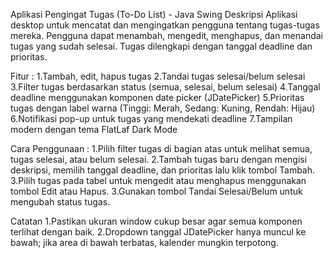 Aplikasi Pengingat Tugas (To-Do List) - Java Swing
Deskripsi
Aplikasi desktop untuk mencatat dan mengingatkan pengguna tentang tugas-tugas mereka. Pengguna dapat menambah, mengedit, menghapus, dan menandai tugas yang sudah selesai. Tugas dilengkapi dengan tanggal deadline dan prioritas.

Fitur :
1.Tambah, edit, hapus tugas
2.Tandai tugas selesai/belum selesai
3.Filter tugas berdasarkan status (semua, selesai, belum selesai)
4.Tanggal deadline menggunakan komponen date picker (JDatePicker)
5.Prioritas tugas dengan label warna (Tinggi: Merah, Sedang: Kuning, Rendah: Hijau)
6.Notifikasi pop-up untuk tugas yang mendekati deadline
7.Tampilan modern dengan tema FlatLaf Dark Mode

Cara Penggunaan :
1.Pilih filter tugas di bagian atas untuk melihat semua, tugas selesai, atau belum selesai.
2.Tambah tugas baru dengan mengisi deskripsi, memilih tanggal deadline, dan prioritas lalu klik tombol Tambah.
3.Pilih tugas pada tabel untuk mengedit atau menghapus menggunakan tombol Edit atau Hapus.
3.Gunakan tombol Tandai Selesai/Belum untuk mengubah status tugas.

Catatan
1.Pastikan ukuran window cukup besar agar semua komponen terlihat dengan baik.
2.Dropdown tanggal JDatePicker hanya muncul ke bawah; jika area di bawah terbatas, kalender mungkin terpotong.
